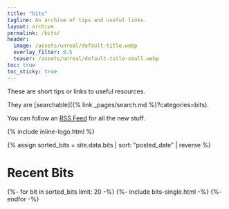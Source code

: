 ```yaml
---
title: "bits"
tagline: An archive of tips and useful links.
layout: archive
permalink: /bits/
header:
  image: /assets/unreal/default-title.webp
  overlay_filter: 0.5
  teaser: /assets/unreal/default-title-small.webp
toc: true
toc_sticky: true
---
```


These are short tips or links to useful resources.

They are [searchable]({% link _pages/search.md %}?categories=bits).

You can follow an <a href="{% link _pages/bits-feed.xml %}"><i class="fas fa-fw fa-rss-square" aria-hidden="true"></i>RSS Feed</a> for all the new stuff.

{% include inline-logo.html %}

{% assign sorted_bits = site.data.bits | sort: "posted_date" | reverse %}

# Recent Bits

{%- for bit in sorted_bits limit: 20 -%}
{%- include bits-single.html -%}
{%- endfor -%}